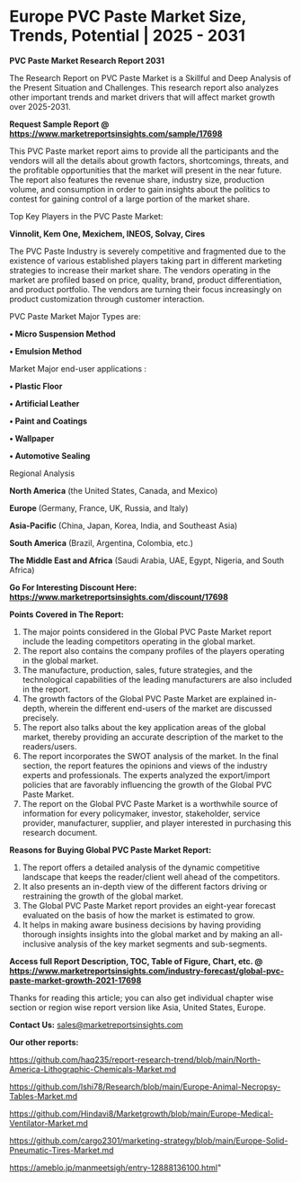 # Europe PVC Paste Market Size, Trends, Potential | 2025 - 2031

<strong>PVC Paste Market Research Report 2031</strong>

The Research Report on PVC Paste Market is a Skillful and Deep Analysis of the Present Situation and Challenges. This research report also analyzes other important trends and market drivers that will affect market growth over 2025-2031.

<strong>Request Sample Report @ <a href=https://www.marketreportsinsights.com/sample/17698>https://www.marketreportsinsights.com/sample/17698</a></strong>

This PVC Paste market report aims to provide all the participants and the vendors will all the details about growth factors, shortcomings, threats, and the profitable opportunities that the market will present in the near future. The report also features the revenue share, industry size, production volume, and consumption in order to gain insights about the politics to contest for gaining control of a large portion of the market share.

Top Key Players in the PVC Paste Market:

<strong>Vinnolit, Kem One, Mexichem, INEOS, Solvay, Cires</strong>

The PVC Paste Industry is severely competitive and fragmented due to the existence of various established players taking part in different marketing strategies to increase their market share. The vendors operating in the market are profiled based on price, quality, brand, product differentiation, and product portfolio. The vendors are turning their focus increasingly on product customization through customer interaction.

PVC Paste Market Major Types are:

<strong>• Micro Suspension Method

• Emulsion Method</strong>

Market Major end-user applications :

<strong>• Plastic Floor

• Artificial Leather

• Paint and Coatings

• Wallpaper

• Automotive Sealing</strong>

Regional Analysis

</u><strong><b>North America</b></strong> (the United States, Canada, and Mexico)

<strong><b>Europe </b></strong>(Germany, France, UK, Russia, and Italy)

<strong><b>Asia-Pacific</b></strong> (China, Japan, Korea, India, and Southeast Asia)

<strong><b>South America</b></strong> (Brazil, Argentina, Colombia, etc.)

<strong><b>The Middle East and Africa</b></strong> (Saudi Arabia, UAE, Egypt, Nigeria, and South Africa)

<strong>Go For Interesting Discount Here: <a href=https://www.marketreportsinsights.com/discount/17698>https://www.marketreportsinsights.com/discount/17698</a></strong>

<strong>Points Covered in The Report:</strong>
<ol>
  <li>The major points considered in the Global PVC Paste Market report include the leading competitors operating in the global market.</li>
  <li>The report also contains the company profiles of the players operating in the global market.</li>
  <li>The manufacture, production, sales, future strategies, and the technological capabilities of the leading manufacturers are also included in the report.</li>
  <li>The growth factors of the Global PVC Paste Market are explained in-depth, wherein the different end-users of the market are discussed precisely.</li>
  <li>The report also talks about the key application areas of the global market, thereby providing an accurate description of the market to the readers/users.</li>
  <li>The report incorporates the SWOT analysis of the market. In the final section, the report features the opinions and views of the industry experts and professionals. The experts analyzed the export/import policies that are favorably influencing the growth of the Global PVC Paste Market.</li>
  <li>The report on the Global PVC Paste Market is a worthwhile source of information for every policymaker, investor, stakeholder, service provider, manufacturer, supplier, and player interested in purchasing this research document.</li>
</ol>
<strong>Reasons for Buying Global PVC Paste Market Report:</strong>

<ol>
  <li>The report offers a detailed analysis of the dynamic competitive landscape that keeps the reader/client well ahead of the competitors.</li>
  <li>It also presents an in-depth view of the different factors driving or restraining the growth of the global market.</li>
  <li>The Global PVC Paste Market report provides an eight-year forecast evaluated on the basis of how the market is estimated to grow.</li>
  <li>It helps in making aware business decisions by having providing thorough insights insights into the global market and by making an all-inclusive analysis of the key market segments and sub-segments.</li>
</ol>
<strong>Access full Report Description, TOC, Table of Figure, Chart, etc. @ <a href=https://www.marketreportsinsights.com/industry-forecast/global-pvc-paste-market-growth-2021-17698>https://www.marketreportsinsights.com/industry-forecast/global-pvc-paste-market-growth-2021-17698</a></strong>


Thanks for reading this article; you can also get individual chapter wise section or region wise report version like Asia, United States, Europe.

<strong>Contact Us:</strong>
sales@marketreportsinsights.com

<strong>Our other reports:</strong>

<a href=https://github.com/haq235/report-research-trend/blob/main/North-America-Lithographic-Chemicals-Market.md>https://github.com/haq235/report-research-trend/blob/main/North-America-Lithographic-Chemicals-Market.md</a>

<a href=https://github.com/Ishi78/Research/blob/main/Europe-Animal-Necropsy-Tables-Market.md>https://github.com/Ishi78/Research/blob/main/Europe-Animal-Necropsy-Tables-Market.md</a>

<a href=https://github.com/Hindavi8/Marketgrowth/blob/main/Europe-Medical-Ventilator-Market.md>https://github.com/Hindavi8/Marketgrowth/blob/main/Europe-Medical-Ventilator-Market.md</a>

<a href=https://github.com/cargo2301/marketing-strategy/blob/main/Europe-Solid-Pneumatic-Tires-Market.md>https://github.com/cargo2301/marketing-strategy/blob/main/Europe-Solid-Pneumatic-Tires-Market.md</a>

<a href=https://ameblo.jp/manmeetsigh/entry-12888136100.html>https://ameblo.jp/manmeetsigh/entry-12888136100.html</a>"
